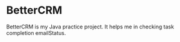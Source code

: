 # BetterCRM

BetterCRM is my Java practice project. It helps me in checking task completion emailStatus.
